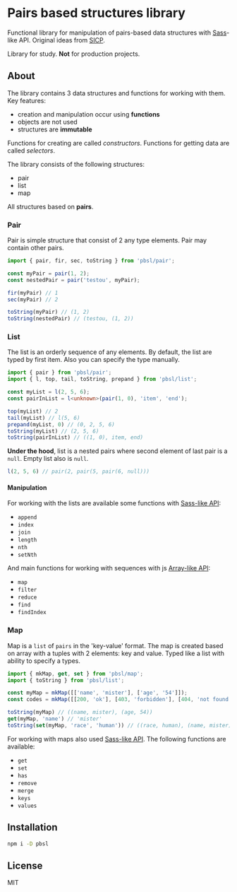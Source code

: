 # Pairs based structures library
Functional library for manipulation of pairs-based data structures with [Sass](https://sass-lang.com/)-like API. Original ideas from [SICP](https://mitpress.mit.edu/sites/default/files/sicp/index.html).

Library for study. **Not** for production projects.

## About
The library contains 3 data structures and functions for working with them. Key features:
- creation and manipulation occur using **functions**
- objects are not used
- structures are **immutable**

Functions for creating are called *constructors*. Functions for getting data are called *selectors*.

The library consists of the following structures:
- pair
- list
- map

All structures based on **pairs**.

### Pair
Pair is simple structure that consist of 2 any type elements. Pair may contain other pairs.
```ts
import { pair, fir, sec, toString } from 'pbsl/pair';

const myPair = pair(1, 2);
const nestedPair = pair('testou', myPair);

fir(myPair) // 1
sec(myPair) // 2

toString(myPair) // (1, 2)
toString(nestedPair) // (testou, (1, 2))
```

### List
The list is an orderly sequence of any elements. By default, the list are typed by first item. Also you can specify the type manually.
```ts
import { pair } from 'pbsl/pair';
import { l, top, tail, toString, prepand } from 'pbsl/list';

const myList = l(2, 5, 6);
const pairInList = l<unknown>(pair(1, 0), 'item', 'end');

top(myList) // 2
tail(myList) // l(5, 6)
prepand(myList, 0) // (0, 2, 5, 6)
toString(myList) // (2, 5, 6)
toString(pairInList) // ((1, 0), item, end)
```

**Under the hood**, list is a nested pairs where second element of last pair is a `null`. Empty list also is `null`.
```ts
l(2, 5, 6) // pair(2, pair(5, pair(6, null)))
```

#### Manipulation
For working with the lists are available some functions with [Sass-like API](https://sass-lang.com/documentation/modules/list):
- `append`
- `index`
- `join`
- `length`
- `nth`
- `setNth`

And main functions for working with sequences with js [Array-like API](https://developer.mozilla.org/en-US/docs/Web/JavaScript/Reference/Global_Objects/Array):
- `map`
- `filter`
- `reduce`
- `find`
- `findIndex`

### Map
Map is a `list` of `pairs` in the 'key-value' format. The map is created based on array with a tuples with 2 elements: key and value. Typed like a list with ability to specify a types.
```ts
import { mkMap, get, set } from 'pbsl/map';
import { toString } from 'pbsl/list';

const myMap = mkMap([['name', 'mister'], ['age', '54']]);
const codes = mkMap([[200, 'ok'], [403, 'forbidden'], [404, 'not found']]);

toString(myMap) // ((name, mister), (age, 54))
get(myMap, 'name') // 'mister'
toString(set(myMap, 'race', 'human')) // ((race, human), (name, mister), (age, 54))
```

For working with maps also used [Sass-like API](https://sass-lang.com/documentation/modules/map). The following functions are available:
- `get`
- `set`
- `has`
- `remove`
- `merge`
- `keys`
- `values`

## Installation
```bash
npm i -D pbsl
```

## License
MIT
